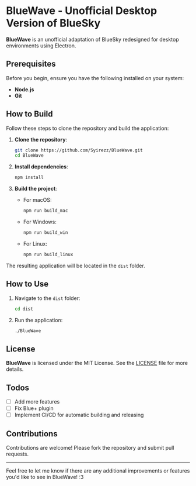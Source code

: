 # BlueWave - Unofficial Desktop Version of BlueSky

**BlueWave** is an unofficial adaptation of BlueSky redesigned for desktop environments using Electron.

## Prerequisites

Before you begin, ensure you have the following installed on your system:
- **Node.js**
- **Git**

## How to Build

Follow these steps to clone the repository and build the application:

1. **Clone the repository**:
    ```sh
    git clone https://github.com/Syirezz/BlueWave.git
    cd BlueWave
    ```

2. **Install dependencies**: 
    ```sh
    npm install
    ```

3. **Build the project**:
   - For macOS:
        ```sh
        npm run build_mac
        ```
   - For Windows:
        ```sh
        npm run build_win
        ```
   - For Linux:
        ```sh
        npm run build_linux
        ```

The resulting application will be located in the `dist` folder.

## How to Use

1. Navigate to the `dist` folder:
    ```sh
    cd dist
    ```

2. Run the application:
    ```sh
    ./BlueWave
    ```

## License

**BlueWave** is licensed under the MIT License. See the [LICENSE](LICENSE) file for more details.

## Todos

- [ ] Add more features
- [ ] Fix Blue+ plugin
- [ ] Implement CI/CD for automatic building and releasing

## Contributions

Contributions are welcome! Please fork the repository and submit pull requests.

---

Feel free to let me know if there are any additional improvements or features you'd like to see in BlueWave! :3
